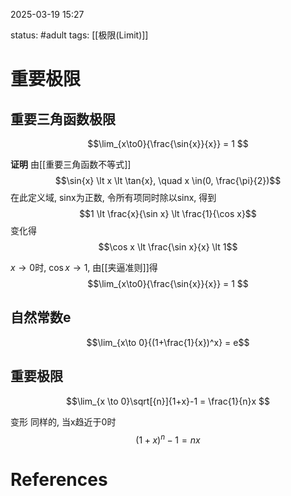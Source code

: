 2025-03-19    15:27

status: #adult 
tags: [[极限(Limit)]]


# 重要极限

## 重要三角函数极限

$$\lim_{x\to0}{\frac{\sin{x}}{x}} = 1
$$

**证明**
由[[重要三角函数不等式]]
$$\sin{x} \lt x \lt \tan{x}, \quad x \in(0, \frac{\pi}{2})$$
在此定义域, sinx为正数, 令所有项同时除以sinx, 得到
$$1 \lt \frac{x}{\sin x} \lt \frac{1}{\cos x}$$
变化得
$$\cos x \lt \frac{\sin x}{x} \lt 1$$

$x\to 0$时, $\cos x \to 1$, 由[[夹逼准则]]得
$$\lim_{x\to0}{\frac{\sin{x}}{x}} = 1
$$

## 自然常数e

$$\lim_{x\to 0}{(1+\frac{1}{x})^x} = e$$
## 重要极限
$$\lim_{x \to 0}\sqrt[{n}]{1+x}-1 = \frac{1}{n}x $$

变形
同样的, 当x趋近于0时
$$(1+x)^n - 1 = nx$$

# References
